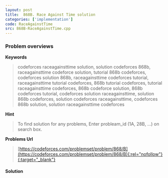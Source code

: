 ```yaml
---
layout: post
title:  868B. Race Against Time solution
categories: ['implementation']
code: RaceAgainstTime
src: 868B-RaceAgainstTime.cpp
---
```

### **Problem overviews**

**Keywords**
> codeforces raceagainsttime solution, solution codeforces 868b, raceagainsttime codeforce solution, tutorial 868b codeforces, codeforces solution 868b, raceagainsttime codeforces tutorial, raceagainsttime tutorial codeforces, 868b tutorial codeforces, tutorial raceagainsttime codeforces, 868b codeforce solution, 868b codeforces tutorial, codeforces solution raceagainsttime, solution 868b codeforces, solution codeforces raceagainsttime, codeforces 868b solution, solution raceagainsttime codeforces

**Hint**
> To find solution for any problems, Enter probleam_id (1A, 28B, ...) on search box. 

**Problems Url**
> [https://codeforces.com/problemset/problem/868/B](https://codeforces.com/problemset/problem/868/B){:rel="nofollow"}{:target="_blank"}

#### **Solution**



